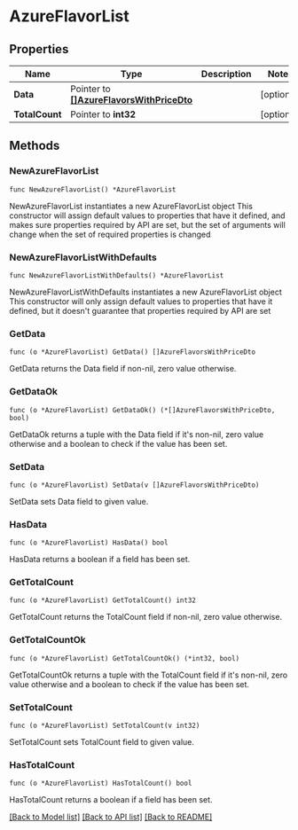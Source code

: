 # AzureFlavorList

## Properties

Name | Type | Description | Notes
------------ | ------------- | ------------- | -------------
**Data** | Pointer to [**[]AzureFlavorsWithPriceDto**](AzureFlavorsWithPriceDto.md) |  | [optional] 
**TotalCount** | Pointer to **int32** |  | [optional] 

## Methods

### NewAzureFlavorList

`func NewAzureFlavorList() *AzureFlavorList`

NewAzureFlavorList instantiates a new AzureFlavorList object
This constructor will assign default values to properties that have it defined,
and makes sure properties required by API are set, but the set of arguments
will change when the set of required properties is changed

### NewAzureFlavorListWithDefaults

`func NewAzureFlavorListWithDefaults() *AzureFlavorList`

NewAzureFlavorListWithDefaults instantiates a new AzureFlavorList object
This constructor will only assign default values to properties that have it defined,
but it doesn't guarantee that properties required by API are set

### GetData

`func (o *AzureFlavorList) GetData() []AzureFlavorsWithPriceDto`

GetData returns the Data field if non-nil, zero value otherwise.

### GetDataOk

`func (o *AzureFlavorList) GetDataOk() (*[]AzureFlavorsWithPriceDto, bool)`

GetDataOk returns a tuple with the Data field if it's non-nil, zero value otherwise
and a boolean to check if the value has been set.

### SetData

`func (o *AzureFlavorList) SetData(v []AzureFlavorsWithPriceDto)`

SetData sets Data field to given value.

### HasData

`func (o *AzureFlavorList) HasData() bool`

HasData returns a boolean if a field has been set.

### GetTotalCount

`func (o *AzureFlavorList) GetTotalCount() int32`

GetTotalCount returns the TotalCount field if non-nil, zero value otherwise.

### GetTotalCountOk

`func (o *AzureFlavorList) GetTotalCountOk() (*int32, bool)`

GetTotalCountOk returns a tuple with the TotalCount field if it's non-nil, zero value otherwise
and a boolean to check if the value has been set.

### SetTotalCount

`func (o *AzureFlavorList) SetTotalCount(v int32)`

SetTotalCount sets TotalCount field to given value.

### HasTotalCount

`func (o *AzureFlavorList) HasTotalCount() bool`

HasTotalCount returns a boolean if a field has been set.


[[Back to Model list]](../README.md#documentation-for-models) [[Back to API list]](../README.md#documentation-for-api-endpoints) [[Back to README]](../README.md)


